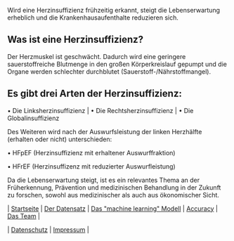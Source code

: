 Wird eine Herzinsuffizienz frühzeitig erkannt, steigt die Lebenserwartung erheblich und
die Krankenhausaufenthalte reduzieren sich.

## Was ist eine Herzinsuffizienz?

Der Herzmuskel ist geschwächt.  Dadurch wird eine geringere sauerstoffreiche Blutmenge in den
großen Körperkreislauf gepumpt und die Organe werden schlechter durchblutet
(Sauerstoff-/Nährstoffmangel).

## Es gibt drei Arten der Herzinsuffizienz:

• Die Linksherzinsuffizienz | • Die Rechtsherzinsuffizienz | • Die Globalinsuffizienz

Des Weiteren wird nach der Auswurfsleistung der linken Herzhälfte (erhalten oder nicht)
unterschieden:

• HFpEF (Herzinsuffizienz mit erhaltener Auswurffraktion)

• HFrEF (Herzinsuffizenz mit reduzierter Auswurfleistung)

Da die Lebenserwartung steigt, ist es ein relevantes Thema an der Früherkennung,
Prävention und medizinischen Behandlung in der Zukunft zu forschen, sowohl aus
medizinischer als auch aus ökonomischer Sicht.

| [Startseite](https://matheli.github.io/Herzinsuffizienz) | [Der Datensatz](https://matheli.github.io/Herzinsuffizienz/posts/Datensatz) | [Das "machine learning" Modell](https://matheli.github.io/Herzinsuffizienz/posts/machine_learning_modell) | [Accuracy](https://matheli.github.io/Herzinsuffizienz/posts/Accuracy) | [Das Team](https://matheli.github.io/Herzinsuffizienz/posts/Team/Team) |

| [Datenschutz](https://matheli.github.io/Herzinsuffizienz/posts/Datenschutz) | [Impressum](https://matheli.github.io/Herzinsuffizienz/posts/Impressum) |
